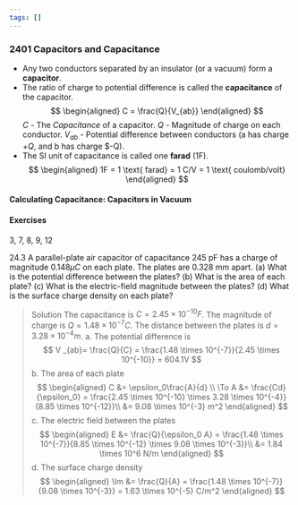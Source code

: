 ```yaml
---
tags: []
---
```


### 2401 Capacitors and Capacitance

+ Any two conductors separated by an insulator (or a vacuum) form a **capacitor**.
+ The ratio of charge to potential difference is called the **capacitance** of the capacitor.
$$
\begin{aligned}
C = \frac{Q}{V_{ab}}
\end{aligned}
$$
$C$ - The _Capacitance_ of a capacitor.
$Q$ - Magnitude of charge on each conductor.
$V_{ab}$ - Potential difference between conductors (a has charge $+Q$, and b has charge $-Q).
+ The SI unit of capacitance is called one **farad** (1F).
$$
\begin{aligned}
1F = 1 \text{ farad} = 1 C/V = 1 \text{ coulomb/volt}
\end{aligned}
$$

#### Calculating Capacitance: Capacitors in Vacuum



#### Exercises
3, 7, 8, 9, 12

24.3 A parallel-plate air capacitor of capacitance 245 pF has a charge of magnitude $0.148 \mu C$ on each plate. The plates are 0.328 mm apart. (a) What is the potential difference between the plates? (b) What is the area of each plate? (c) What is the electric-field magnitude between the plates? (d) What is the surface charge density on each plate?
>Solution
The capacitance is $C = 2.45 \times 10^{-10} F$.
The magnitude of charge is $Q = 1.48 \times 10^{-7} C$.
The distance between the plates is $d = 3.28 \times 10^{-4} m$.
a. The potential difference is
$$
V _{ab}= \frac{Q}{C} = \frac{1.48 \times 10^{-7}}{2.45 \times 10^{-10}} = 604.1V
$$
b. The area of each plate
$$
\begin{aligned}
C &= \epsilon_0\frac{A}{d} \\
\To A &= \frac{Cd}{\epsilon_0} = \frac{2.45 \times 10^{-10} \times 3.28 \times 10^{-4}}{8.85 \times 10^{-12}}\\
&= 9.08 \times 10^{-3} m^2
\end{aligned}
$$
c. The electric field between the plates
$$
\begin{aligned}
E &= \frac{Q}{\epsilon_0 A} = \frac{1.48 \times 10^{-7}}{8.85 \times 10^{-12} \times 9.08 \times 10^{-3}}\\
&= 1.84 \times 10^6 N/m
\end{aligned}
$$
d. The surface charge density
$$
\begin{aligned}
\lm &= \frac{Q}{A} = \frac{1.48 \times 10^{-7}}{9.08 \times 10^{-3}} = 1.63 \times 10^{-5} C/m^2
\end{aligned}
$$
